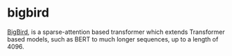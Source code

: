 # bigbird
[BigBird](https://arxiv.org/abs/2007.14062), is a sparse-attention based transformer which extends Transformer based models, such as BERT to much longer sequences, up to a length of 4096.
